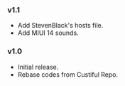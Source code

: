 ### v1.1
* Add StevenBlack's hosts file.
* Add MIUI 14 sounds.

### v1.0
* Initial release.
* Rebase codes from Custiful Repo.